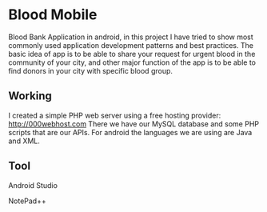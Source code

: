 
# Blood Mobile

Blood Bank Application in android, in this project I have tried to show most commonly used application development patterns and best practices. The basic idea of app is to be able to share your request for urgent blood in the community of your city, and other major function of the app is to be able to find donors in your city with specific blood group.

## Working
I created a simple PHP web server using a free hosting provider: http://000webhost.com There we have our MySQL database and some PHP scripts that are our APIs. For android the languages we are using are Java and XML.
## Tool
Android Studio

NotePad++